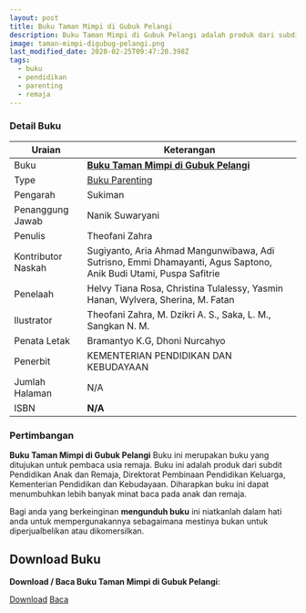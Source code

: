 ```yaml
---
layout: post
title: Buku Taman Mimpi di Gubuk Pelangi
description: Buku Taman Mimpi di Gubuk Pelangi adalah produk dari subdit Pendidikan Anak dan Remaja. Download dan Baca buku parenting Taman Mimpi di Gubuk Pelangi.
image: taman-mimpi-digubug-pelangi.png
last_modified_date: 2020-02-25T09:47:20.398Z
tags:
  - buku
  - pendidikan
  - parenting
  - remaja 
---
```


### Detail Buku

|Uraian|Keterangan|
| --- | --- |
|Buku|<a href="/bse/buku-yuk-jadi-teman-curhat-yang-asyk" title="Buku Taman Mimpi di Gubuk Pelangi"><strong>Buku Taman Mimpi di Gubuk Pelangi</strong></a>|
|Type|<a href="/bse/parenting" title="Buku Parenting" target="_blank">Buku Parenting</a>|
|Pengarah|Sukiman|
|Penanggung Jawab|Nanik Suwaryani|
|Penulis|Theofani Zahra|
|Kontributor Naskah|Sugiyanto, Aria Ahmad Mangunwibawa, Adi Sutrisno, Emmi Dhamayanti, Agus Saptono, Anik Budi Utami, Puspa Safitrie|
|Penelaah|Helvy Tiana Rosa, Christina Tulalessy, Yasmin Hanan, Wylvera, Sherina, M. Fatan|
|Ilustrator|Theofani Zahra, M. Dzikri A. S., Saka, L. M., Sangkan N. M.|
|Penata Letak|Bramantyo K.G, Dhoni Nurcahyo|
|Penerbit|KEMENTERIAN PENDIDIKAN DAN KEBUDAYAAN|
|Jumlah Halaman|N/A|
|ISBN|<strong>N/A</strong>|

### Pertimbangan
**Buku Taman Mimpi di Gubuk Pelangi** Buku ini merupakan buku yang ditujukan untuk pembaca usia remaja. Buku ini adalah produk dari subdit Pendidikan Anak dan Remaja, Direktorat Pembinaan Pendidikan Keluarga, Kementerian Pendidikan dan Kebudayaan. Diharapkan buku ini dapat menumbuhkan lebih banyak minat baca pada anak dan remaja.

Bagi anda yang berkeinginan <b>mengunduh buku</b> ini niatkanlah dalam hati anda untuk mempergunakannya sebagaimana mestinya bukan untuk diperjualbelikan atau dikomersilkan.
  
## Download Buku
**Download / Baca Buku Taman Mimpi di Gubuk Pelangi**:
<p class="center"><a class="button download" href="https://docs.google.com/uc?export=download&id=1VWIwpdK9D03AHblwcMf8MDuX3dHP3Czk" rel="nofollow" target="_blank" title="Download Buku Taman Mimpi di Gubuk Pelangi">Download</a>
<a class="button demo open-dialog" href="https://drive.google.com/file/d/1VWIwpdK9D03AHblwcMf8MDuX3dHP3Czk/preview" rel="nofollow" target="_blank" title="Baca Buku Taman Mimpi di Gubuk Pelangi">Baca</a></p>
